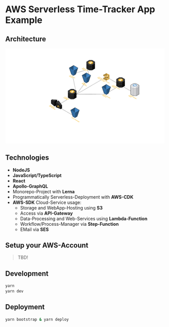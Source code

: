 # AWS Serverless Time-Tracker App Example

## Architecture

![Architecture](./architecture.png)

## Technologies

* **NodeJS**
* **JavaScript/TypeScript**
* **React**
* **Apollo-GraphQL**
* Monorepo-Project with **Lerna**
* Programmatically Serverless-Deployment with **AWS-CDK**
* **AWS-SDK** Cloud-Service usage:
  * Storage and WebApp-Hosting using **S3**
  * Access via **API-Gateway**
  * Data-Processing and Web-Services using **Lambda-Function**
  * Workflow/Process-Manager via **Step-Function**
  * EMail via **SES**

## Setup your AWS-Account

> TBD!

## Development

```bash
yarn
yarn dev
```

## Deployment

```bash
yarn bootstrap & yarn deploy
```
